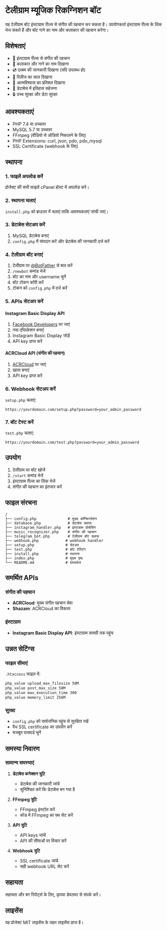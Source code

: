 # टेलीग्राम म्यूजिक रिकग्निशन बॉट

यह टेलीग्राम बॉट इंस्टाग्राम रील्स से संगीत की पहचान कर सकता है। उपयोगकर्ता इंस्टाग्राम रील्स के लिंक भेज सकते हैं और बॉट गाने का नाम और कलाकार की पहचान करेगा।

## विशेषताएं

- 🎵 इंस्टाग्राम रील्स से संगीत की पहचान
- 🎤 कलाकार और गाने का नाम दिखाना
- 💿 एल्बम की जानकारी दिखाना (यदि उपलब्ध हो)
- 📅 रिलीज का साल दिखाना
- 🎯 आत्मविश्वास का प्रतिशत दिखाना
- 💾 डेटाबेस में इतिहास सहेजना
- 🔒 उच्च सुरक्षा और डेटा सुरक्षा

## आवश्यकताएं

- PHP 7.4 या उच्चतर
- MySQL 5.7 या उच्चतर
- FFmpeg (वीडियो से ऑडियो निकालने के लिए)
- PHP Extensions: curl, json, pdo, pdo_mysql
- SSL Certificate (webhook के लिए)

## स्थापना

### 1. फाइलें अपलोड करें

प्रोजेक्ट की सभी फाइलें cPanel होस्ट में अपलोड करें।

### 2. स्थापना चलाएं

`install.php` को ब्राउज़र में चलाएं ताकि आवश्यकताएं जांची जाएं।

### 3. डेटाबेस सेटअप करें

1. MySQL डेटाबेस बनाएं
2. `config.php` में संपादन करें और डेटाबेस की जानकारी दर्ज करें

### 4. टेलीग्राम बॉट बनाएं

1. टेलीग्राम पर [@BotFather](https://t.me/botfather) से बात करें
2. `/newbot` कमांड भेजें
3. बॉट का नाम और username चुनें
4. बॉट टोकन कॉपी करें
5. टोकन को `config.php` में दर्ज करें

### 5. APIs सेटअप करें

#### Instagram Basic Display API
1. [Facebook Developers](https://developers.facebook.com/) पर जाएं
2. नया एप्लिकेशन बनाएं
3. Instagram Basic Display जोड़ें
4. API key प्राप्त करें

#### ACRCloud API (संगीत की पहचान)
1. [ACRCloud](https://www.acrcloud.com/) पर जाएं
2. खाता बनाएं
3. API key प्राप्त करें

### 6. Webhook सेटअप करें

`setup.php` चलाएं:

```
https://yourdomain.com/setup.php?password=your_admin_password
```

### 7. बॉट टेस्ट करें

`test.php` चलाएं:

```
https://yourdomain.com/test.php?password=your_admin_password
```

## उपयोग

1. टेलीग्राम पर बॉट खोजें
2. `/start` कमांड भेजें
3. इंस्टाग्राम रील्स का लिंक भेजें
4. संगीत की पहचान का इंतजार करें

## फाइल संरचना

```
/
├── config.php              # मुख्य कॉन्फ़िगरेशन
├── database.php            # डेटाबेस क्लास
├── instagram_handler.php   # इंस्टाग्राम प्रोसेसिंग
├── music_recognizer.php    # संगीत की पहचान
├── telegram_bot.php        # टेलीग्राम बॉट क्लास
├── webhook.php            # webhook handler
├── setup.php              # सेटअप
├── test.php               # बॉट टेस्टिंग
├── install.php            # स्थापना
├── index.php              # मुख्य पृष्ठ
└── README.md              # दस्तावेज
```

## समर्थित APIs

### संगीत की पहचान
- **ACRCloud**: मुख्य संगीत पहचान सेवा
- **Shazam**: ACRCloud का विकल्प

### इंस्टाग्राम
- **Instagram Basic Display API**: इंस्टाग्राम सामग्री तक पहुंच

## उन्नत सेटिंग्स

### फाइल सीमाएं
`.htaccess` फाइल में:
```apache
php_value upload_max_filesize 50M
php_value post_max_size 50M
php_value max_execution_time 300
php_value memory_limit 256M
```

### सुरक्षा
- `config.php` को सार्वजनिक पहुंच से सुरक्षित रखें
- वैध SSL certificate का उपयोग करें
- मजबूत पासवर्ड चुनें

## समस्या निवारण

### सामान्य समस्याएं

1. **डेटाबेस कनेक्शन त्रुटि**
   - डेटाबेस की जानकारी जांचें
   - सुनिश्चित करें कि डेटाबेस बन गया है

2. **FFmpeg त्रुटि**
   - FFmpeg इंस्टॉल करें
   - कोड में FFmpeg का पथ सेट करें

3. **API त्रुटि**
   - API keys जांचें
   - API की सीमाओं पर विचार करें

4. **Webhook त्रुटि**
   - SSL certificate जांचें
   - सही webhook URL सेट करें

## सहायता

सहायता और बग रिपोर्ट्स के लिए, कृपया डेवलपर से संपर्क करें।

## लाइसेंस

यह प्रोजेक्ट MIT लाइसेंस के तहत लाइसेंस प्राप्त है।